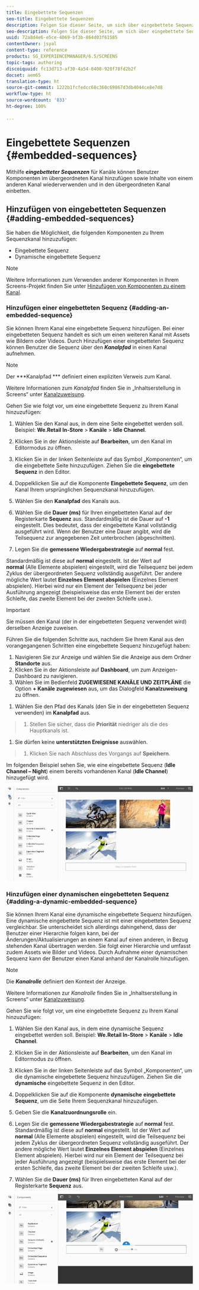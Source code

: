 ```yaml
---
title: Eingebettete Sequenzen
seo-title: Eingebettete Sequenzen
description: Folgen Sie dieser Seite, um sich über eingebettete Sequenzen für Kanäle zu informieren. Sie erfahren, wie auf diese Weise Komponenten im übergeordneten Kanal hinzugefügt sowie Inhalte von einem anderen Kanal wiederverwendet und in den übergeordneten Kanal eingebettet werden können.
seo-description: Folgen Sie dieser Seite, um sich über eingebettete Sequenzen für Kanäle zu informieren. Sie erfahren, wie auf diese Weise Komponenten im übergeordneten Kanal hinzugefügt sowie Inhalte von einem anderen Kanal wiederverwendet und in den übergeordneten Kanal eingebettet werden können.
uuid: 72a8d4e6-e5ce-4069-bf3b-864d03f61585
contentOwner: jsyal
content-type: reference
products: SG_EXPERIENCEMANAGER/6.5/SCREENS
topic-tags: authoring
discoiquuid: fc13d713-af30-4a54-8408-920f78fd2b2f
docset: aem65
translation-type: ht
source-git-commit: 1222b1fcfedcc68c360c69867d3db4044ce8e7d8
workflow-type: ht
source-wordcount: '833'
ht-degree: 100%

---
```



# Eingebettete Sequenzen {#embedded-sequences}

Mithilfe ***eingebetteter Sequenzen*** für Kanäle können Benutzer Komponenten im übergeordneten Kanal hinzufügen sowie Inhalte von einem anderen Kanal wiederverwenden und in den übergeordneten Kanal einbetten.

## Hinzufügen von eingebetteten Sequenzen {#adding-embedded-sequences}

Sie haben die Möglichkeit, die folgenden Komponenten zu Ihrem Sequenzkanal hinzuzufügen:

* Eingebettete Sequenz
* Dynamische eingebettete Sequenz

>[!NOTE]
>
>Weitere Informationen zum Verwenden anderer Komponenten in Ihrem Screens-Projekt finden Sie unter [Hinzufügen von Komponenten zu einem Kanal](adding-components-to-a-channel.md).

### Hinzufügen einer eingebetteten Sequenz       {#adding-an-embedded-sequence}

Sie können Ihrem Kanal eine eingebettete Sequenz hinzufügen. Bei einer eingebetteten Sequenz handelt es sich um einen weiteren Kanal mit Assets wie Bildern oder Videos. Durch Hinzufügen einer eingebetteten Sequenz können Benutzer die Sequenz über den ***Kanalpfad*** in einen Kanal aufnehmen.

>[!NOTE]
>
>Der ***Kanalpfad *** definiert einen expliziten Verweis zum Kanal.
>
>Weitere Informationen zum *Kanalpfad* finden Sie in „Inhaltserstellung in Screens“ unter [Kanalzuweisung](channel-assignment.md).

Gehen Sie wie folgt vor, um eine eingebettete Sequenz zu Ihrem Kanal hinzuzufügen:

1. Wählen Sie den Kanal aus, in dem eine Seite eingebettet werden soll. Beispiel: **We.Retail In-Store** > **Kanäle** > **Idle Channel**.

1. Klicken Sie in der Aktionsleiste auf **Bearbeiten**, um den Kanal im Editormodus zu öffnen.
1. Klicken Sie in der linken Seitenleiste auf das Symbol „Komponenten“, um die eingebettete Seite hinzuzufügen. Ziehen Sie die **eingebettete Sequenz** in den Editor.
1. Doppelklicken Sie auf die Komponente **Eingebettete Sequenz**, um den Kanal Ihrem ursprünglichen Sequenzkanal hinzuzufügen.
1. Wählen Sie den **Kanalpfad** des Kanals aus.
1. Wählen Sie die **Dauer (ms)** für Ihren eingebetteten Kanal auf der Registerkarte **Sequenz** aus. Standardmäßig ist die Dauer auf **-1** eingestellt. Dies bedeutet, dass der eingebettete Kanal vollständig ausgeführt wird. Wenn der Benutzer eine Dauer angibt, wird die Teilsequenz zur angegebenen Zeit unterbrochen (abgeschnitten).

1. Legen Sie die **gemessene Wiedergabestrategie** auf **normal** fest.

Standardmäßig ist diese auf **normal** eingestellt. Ist der Wert auf **normal** (Alle Elemente abspielen) eingestellt, wird die Teilsequenz bei jedem Zyklus der übergeordneten Sequenz vollständig ausgeführt. Der andere mögliche Wert lautet **Einzelnes Element abspielen** (Einzelnes Element abspielen). Hierbei wird nur ein Element der Teilsequenz bei jeder Ausführung angezeigt (beispielsweise das erste Element bei der ersten Schleife, das zweite Element bei der zweiten Schleife usw.).

>[!IMPORTANT]
>Sie müssen den Kanal (der in der eingebetteten Sequenz verwendet wird) derselben Anzeige zuweisen.
>
>Führen Sie die folgenden Schritte aus, nachdem Sie Ihrem Kanal aus den vorangegangenen Schritten eine eingebettete Sequenz hinzugefügt haben:
>
>1. Navigieren Sie zur Anzeige und wählen Sie die Anzeige aus dem Ordner **Standorte** aus.
>1. Klicken Sie in der Aktionsleiste auf **Dashboard**, um zum Anzeigen-Dashboard zu navigieren.
>1. Wählen Sie im Bedienfeld **ZUGEWIESENE KANÄLE UND ZEITPLÄNE** die Option **+ Kanäle zugewiesen** aus, um das Dialogfeld **Kanalzuweisung** zu öffnen.
   >
   >
1. Wählen Sie den Pfad des Kanals (den Sie in der eingebetteten Sequenz verwenden) im **Kanalpfad** aus.
>1. Stellen Sie sicher, dass die **Priorität** niedriger als die des Hauptkanals ist.
   >
   >
1. Sie dürfen keine **unterstützten Ereignisse** auswählen.
>1. Klicken Sie nach Abschluss des Vorgangs auf **Speichern**.
>



Im folgenden Beispiel sehen Sie, wie eine eingebettete Sequenz (**Idle Channel – Night**) einem bereits vorhandenen Kanal (**Idle Channel**) hinzugefügt wird.

![new2](assets/new2.gif)

### Hinzufügen einer dynamischen eingebetteten Sequenz {#adding-a-dynamic-embedded-sequence}

Sie können Ihrem Kanal eine dynamische eingebettete Sequenz hinzufügen. Eine dynamische eingebettete Sequenz ist mit einer eingebetteten Sequenz vergleichbar. Sie unterscheidet sich allerdings dahingehend, dass der Benutzer einer Hierarchie folgen kann, bei der Änderungen/Aktualisierungen an einem Kanal auf einen anderen, in Bezug stehenden Kanal übertragen werden. Sie folgt einer Hierarchie und umfasst zudem Assets wie Bilder und Videos. Durch Aufnahme einer dynamischen Sequenz kann der Benutzer einen Kanal anhand der Kanalrolle hinzufügen.

>[!NOTE]
>
>Die ***Kanalrolle*** definiert den Kontext der Anzeige.
>
>Weitere Informationen zur *Kanalrolle* finden Sie in „Inhaltserstellung in Screens“ unter [Kanalzuweisung](channel-assignment.md).

Gehen Sie wie folgt vor, um eine eingebettete Sequenz zu Ihrem Kanal hinzuzufügen:

1. Wählen Sie den Kanal aus, in dem eine dynamische Sequenz eingebettet werden soll. Beispiel: **We.Retail In-Store** > **Kanäle** > **Idle Channel**.

1. Klicken Sie in der Aktionsleiste auf **Bearbeiten**, um den Kanal im Editormodus zu öffnen.
1. Klicken Sie in der linken Seitenleiste auf das Symbol „Komponenten“, um die dynamische eingebettete Sequenz hinzuzufügen. Ziehen Sie die **dynamische** eingebettete Sequenz in den Editor.

1. Doppelklicken Sie auf die Komponente **dynamische** **eingebettete Sequenz**, um die Seite Ihrem Sequenzkanal hinzuzufügen.

1. Geben Sie die **Kanalzuordnungsrolle** ein.
1. Legen Sie die **gemessene Wiedergabestrategie** auf **normal** fest. Standardmäßig ist diese auf **normal** eingestellt. Ist der Wert auf **normal** (Alle Elemente abspielen) eingestellt, wird die Teilsequenz bei jedem Zyklus der übergeordneten Sequenz vollständig ausgeführt. Der andere mögliche Wert lautet **Einzelnes Element abspielen** (Einzelnes Element abspielen). Hierbei wird nur ein Element der Teilsequenz bei jeder Ausführung angezeigt (beispielsweise das erste Element bei der ersten Schleife, das zweite Element bei der zweiten Schleife usw.).

1. Wählen Sie die **Dauer (ms)** für Ihren eingebetteten Kanal auf der Registerkarte **Sequenz** aus.

![latest](assets/latest.gif)

